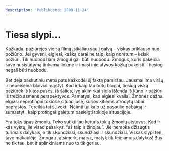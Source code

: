 ```yaml
---
description: 'Publikuota: 2009-11-24'
---
```


# Tiesa slypi...

Kažkada, pažiūrėjęs vieną filmą įsikaliau sau į galvą – viskas priklauso nuo požiūrio. Jei gyveni, elgiesi, kažką darai ne taip, kaip norėtum – keisk požiūri. Tik nuobodžiam žmogui gali būti nuobodu. Žmogus, kuris pakeičia savo nusistatymą tinkama linkme ir imasi iniciatyvos kažką pakeisti – tiesiog negali būti nuobodu.

Bet deja paskutiniu metu pats kažkodėl šį faktą pamiršau. Jausmai ima viršų ir nebeišeina blaiviai mąstyt. Kad ir kaip tau būtų blogai, tiesiog viską pažiūrėk iš kitos pusės, iš šalies, lyg akimirkai siela išlenda iš kūno ir pažiūri iš trečio asmens perspektyvos. Pamatysi, kad elgiesi kvailai. Žmonės dažnai elgiasi neprotingai tokiose situacijose, kurios kitiems atrodytų labai paprastos. Tereikia tai suvokti. Neimti tai kaip už pasaulio pabaigą ir sumastyti, kaip protingai galėtum pasielgti tokioje situacijoje.

Yra toks tipas žmonių. Teko sutikti jau keturis tokių žmonių atstovus. Kad ir kas vyktų, jie visad pasakys: “aš taip ir žinojau”. Jie nemoka džiaugtis turimais dalykais, o tik skundžiasi, skundžiasi ir skundžiasi. Viskas slypi ten, tavo makaulėje. Žmogau, atsimerk, matyk, matyk tik teigiamus dalykus! Bus ne tik tau, bet ir aplinkiniams nuo to tik geriau.

